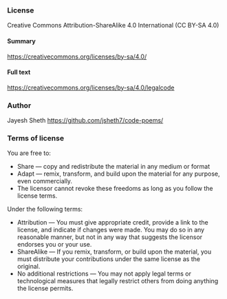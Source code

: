 ### License

Creative Commons 
Attribution-ShareAlike 4.0 International (CC BY-SA 4.0)

#### Summary

https://creativecommons.org/licenses/by-sa/4.0/

#### Full text

https://creativecommons.org/licenses/by-sa/4.0/legalcode

### Author

Jayesh Sheth
https://github.com/jsheth7/code-poems/

### Terms of license

You are free to:

* Share — copy and redistribute the material in any medium or format
* Adapt — remix, transform, and build upon the material for any purpose, even commercially.
* The licensor cannot revoke these freedoms as long as you follow the license terms.

Under the following terms:

* Attribution — You must give appropriate credit, provide a link to the license, and indicate if changes were made. You may do so in any reasonable manner, but not in any way that suggests the licensor endorses you or your use.
* ShareAlike — If you remix, transform, or build upon the material, you must distribute your contributions under the same license as the original.
* No additional restrictions — You may not apply legal terms or technological measures that legally restrict others from doing anything the license permits.